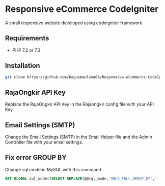 
# Responsive eCommerce CodeIgniter

A small responsive website developed using codeigniter framework


## Requirements

- PHP 7.2 or 7.3


## Installation

```sh
git clone https://github.com/bagusmaulana06/Responsive-eCommerce-CodeIgniter.git
```

## RajaOngkir API Key

Replace the RajaOngkir API Key in the Rajaongkir config file with your API Key.


## Email Settings (SMTP)

Change the Email Settings (SMTP) in the Email Helper file and the Admin Controller file with your email settings.


## Fix error GROUP BY

Change sql mode in MySQL with this command

```sql
SET GLOBAL sql_mode=(SELECT REPLACE(@@sql_mode,'ONLY_FULL_GROUP_BY',''));
```
